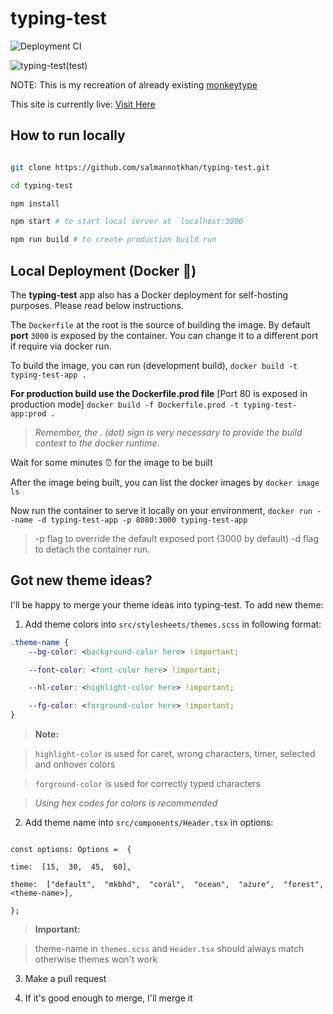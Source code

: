# typing-test

![Deployment CI](https://github.com/salmannotkhan/typing-test/actions/workflows/node.js.yml/badge.svg)

![typing-test(test)](https://dev-to-uploads.s3.amazonaws.com/uploads/articles/mp6aje5tpqodn23wac2y.png)

NOTE: This is my recreation of already existing [monkeytype](https://monkeytype.com)

This site is currently live: [Visit Here](https://salmannotkhan.github.io/typing-test)

## How to run locally

```zsh

git clone https://github.com/salmannotkhan/typing-test.git

cd typing-test

npm install

npm start # to start local server at `localhost:3000`

npm run build # to create production build run

```

## Local Deployment (Docker 🐳)

The **typing-test** app also has a Docker deployment for self-hosting purposes. Please read below instructions.

The `Dockerfile` at the root is the source of building the image. By default **port** `3000` is exposed by the container. You can change it to a different port if require via docker run.

To build the image, you can run (development build),
`docker build -t typing-test-app .`

**For production build use the Dockerfile.prod file** [Port 80 is exposed in production mode]
`docker build -f Dockerfile.prod -t typing-test-app:prod .`

> _Remember, the . (dot) sign is very necessary to provide the build context to the docker runtime._

Wait for some minutes ⏰ for the image to be built

After the image being built, you can list the docker images by
`docker image ls`

Now run the container to serve it locally on your environment,
`docker run --name -d typing-test-app -p 8080:3000 typing-test-app`

> -p flag to override the default exposed port (3000 by default)
> -d flag to detach the container run.

## Got new theme ideas?

I'll be happy to merge your theme ideas into typing-test. To add new theme:

1. Add theme colors into `src/stylesheets/themes.scss` in following format:

```css
.theme-name {
	--bg-color: <background-color here> !important;

	--font-color: <font-color here> !important;

	--hl-color: <highlight-color here> !important;

	--fg-color: <forground-color here> !important;
}
```

> **Note:**

> `highlight-color` is used for caret, wrong characters, timer, selected and onhover colors

> `forground-color` is used for correctly typed characters

> <i>Using hex codes for colors is recommended</i>

2. Add theme name into `src/components/Header.tsx` in options:

```tsx

const options: Options =  {

time:  [15,  30,  45,  60],

theme:  ["default",  "mkbhd",  "coral",  "ocean",  "azure",  "forest",  <theme-name>],

};

```

> **Important:**

> theme-name in `themes.scss` and `Header.tsx` should always match otherwise themes won't work

3. Make a pull request

4. If it's good enough to merge, I'll merge it
